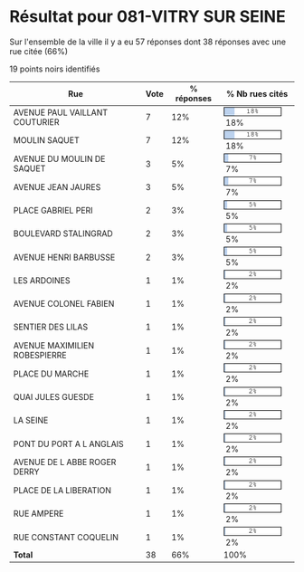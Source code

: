 # Résultat pour 081-VITRY SUR SEINE

Sur l'ensemble de la ville il y a eu 57 réponses dont 38 réponses avec une rue citée (66%)

19 points noirs identifiés

| Rue | Vote | % réponses | % Nb rues cités|
|-----|------|------------|----------------|
| AVENUE PAUL VAILLANT COUTURIER | 7 | 12% | <img src="../../img/bar_18.gif" />&nbsp;18%|
| MOULIN SAQUET | 7 | 12% | <img src="../../img/bar_18.gif" />&nbsp;18%|
| AVENUE DU MOULIN DE SAQUET | 3 | 5% | <img src="../../img/bar_7.gif" />&nbsp;7%|
| AVENUE JEAN JAURES | 3 | 5% | <img src="../../img/bar_7.gif" />&nbsp;7%|
| PLACE GABRIEL PERI | 2 | 3% | <img src="../../img/bar_5.gif" />&nbsp;5%|
| BOULEVARD STALINGRAD | 2 | 3% | <img src="../../img/bar_5.gif" />&nbsp;5%|
| AVENUE HENRI BARBUSSE | 2 | 3% | <img src="../../img/bar_5.gif" />&nbsp;5%|
| LES ARDOINES | 1 | 1% | <img src="../../img/bar_2.gif" />&nbsp;2%|
| AVENUE COLONEL FABIEN | 1 | 1% | <img src="../../img/bar_2.gif" />&nbsp;2%|
| SENTIER DES LILAS | 1 | 1% | <img src="../../img/bar_2.gif" />&nbsp;2%|
| AVENUE MAXIMILIEN ROBESPIERRE | 1 | 1% | <img src="../../img/bar_2.gif" />&nbsp;2%|
| PLACE DU MARCHE | 1 | 1% | <img src="../../img/bar_2.gif" />&nbsp;2%|
| QUAI JULES GUESDE | 1 | 1% | <img src="../../img/bar_2.gif" />&nbsp;2%|
| LA SEINE | 1 | 1% | <img src="../../img/bar_2.gif" />&nbsp;2%|
| PONT DU PORT A L ANGLAIS | 1 | 1% | <img src="../../img/bar_2.gif" />&nbsp;2%|
| AVENUE DE L ABBE ROGER DERRY | 1 | 1% | <img src="../../img/bar_2.gif" />&nbsp;2%|
| PLACE DE LA LIBERATION | 1 | 1% | <img src="../../img/bar_2.gif" />&nbsp;2%|
| RUE AMPERE | 1 | 1% | <img src="../../img/bar_2.gif" />&nbsp;2%|
| RUE CONSTANT COQUELIN | 1 | 1% | <img src="../../img/bar_2.gif" />&nbsp;2%|
| **Total** | 38 | 66% | 100%|
